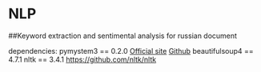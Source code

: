 # NLP
##Keyword extraction and sentimental analysis for russian document

dependencies:
pymystem3 == 0.2.0 [Official site](https://yandex.ru/dev/mystem/ "Yandex") [Github](https://github.com/nlpub/pymystem3 "Source") 
beautifulsoup4 == 4.7.1
nltk == 3.4.1  https://github.com/nltk/nltk
